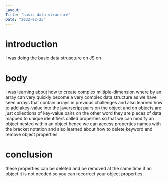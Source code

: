 ```yaml
---
Layout:
Title: "basic data structure"
Date: "2022-02-25"
---
```


# introduction

I was doing the basic data struscture on JS on

# body

i was learning about how to  create complex miltiple-dimension  where by an array can very quickly become a very complex data structure as we have seen arrays that contain arrays in previous challenges and also learned how to add akey-value into the javerscript pairs on the object and on objects are just collections of key-value pairs on the other word they are pieces of data mapped to unique identifiers called properties so that we can modify an object nested within an object hence we can access properties names with the bracket notation and also learned about how to delete keyword and remove object properties

# conclusion

these properties can be deleted and be removed at the same time if an object it is not needed so you can recorrect your object properties.